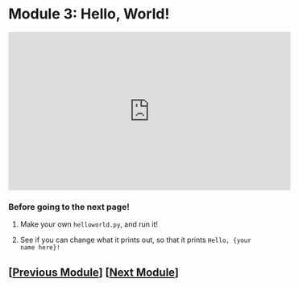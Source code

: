 # Module 3: Hello, World!

<iframe width="560" height="315" src="https://www.youtube.com/embed/F_mbsK_Ru2w?si=znmTTxTMrvE4KWtA" title="YouTube video player" frameborder="0" allow="accelerometer; autoplay; clipboard-write; encrypted-media; gyroscope; picture-in-picture; web-share" referrerpolicy="strict-origin-when-cross-origin" allowfullscreen></iframe>

### Before going to the next page!

1. Make your own `helloworld.py`, and run it!

2. See if you can change what it prints out, so that it prints `Hello, {your name here}!`


## \[[Previous Module](./module2.md)\] \[[Next Module](./module4.md)\]
